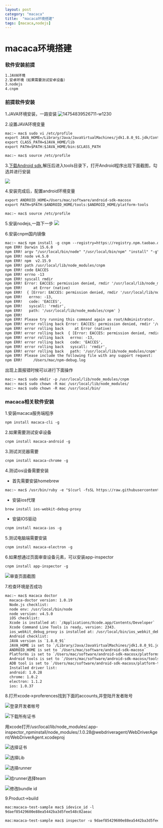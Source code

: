 ```yaml
---
layout: post
category: "macaca"
title:  "macaca环境搭建"
tags: [macaca,nodejs]
---
```


# macaca环境搭建

###  软件安装前提
```xml
1.JAVA环境
2.安卓环境（如果需要测试安卓设备）
3.nodejs   
4.cnpm
```

###  前提软件安装

1.JAVA环境安装，一路安装
![14754839526711-w1230](../assets/14754839526711.jpg)

2.设置JAVA环境变量

```xml
mac:~ mac$ sudo vi /etc/profile
export JAVA_HOME=/Library/Java/JavaVirtualMachines/jdk1.8.0_91.jdk/Contents/Home
export CLASS_PATH=$JAVA_HOME/lib
export PATH=$PATH:$JAVA_HOME/bin:$CLASS_PATH

mac:~ mac$ source /etc/profile
```
3.[下载Android sdk](https://dl.google.com/android/android-sdk_r24.4.1-macosx.zip),解压后进入tools目录下，打开Android程序出现下面截图，勾选并进行安装

![](../assets/14754873177417.jpg)

4.安装完成后，配置android环境变量

```xml
export ANDROID_HOME=/Users/mac/software/android-sdk-macosx
export PATH=$PATH:$ANDROID_HOME/tools:$ANDROID_HOME/platform-tools

mac:~ mac$ source /etc/profile
```

5.安装nodejs,一路下一步
![](../assets/14754875638447.jpg)

6.安装cnpm国内镜像

```xml
mac:~ mac$ npm install -g cnpm --registry=https://registry.npm.taobao.org
npm ERR! Darwin 15.6.0
npm ERR! argv "/usr/local/bin/node" "/usr/local/bin/npm" "install" "-g" "cnpm" "--registry=https://registry.npm.taobao.org"
npm ERR! node v4.5.0
npm ERR! npm  v2.15.9
npm ERR! path /usr/local/lib/node_modules/cnpm
npm ERR! code EACCES
npm ERR! errno -13
npm ERR! syscall rmdir
npm ERR! Error: EACCES: permission denied, rmdir '/usr/local/lib/node_modules/cnpm'
npm ERR!     at Error (native)
npm ERR!  { [Error: EACCES: permission denied, rmdir '/usr/local/lib/node_modules/cnpm']
npm ERR!   errno: -13,
npm ERR!   code: 'EACCES',
npm ERR!   syscall: 'rmdir',
npm ERR!   path: '/usr/local/lib/node_modules/cnpm' }
npm ERR!
npm ERR! Please try running this command again as root/Administrator.
npm ERR! error rolling back Error: EACCES: permission denied, rmdir '/usr/local/lib/node_modules/cnpm'
npm ERR! error rolling back     at Error (native)
npm ERR! error rolling back  { [Error: EACCES: permission denied, rmdir '/usr/local/lib/node_modules/cnpm']
npm ERR! error rolling back   errno: -13,
npm ERR! error rolling back   code: 'EACCES',
npm ERR! error rolling back   syscall: 'rmdir',
npm ERR! error rolling back   path: '/usr/local/lib/node_modules/cnpm' }
npm ERR! Please include the following file with any support request:
npm ERR!     /Users/mac/npm-debug.log

```
出现上面报错时候可以进行下面操作
```xml
mac:~ mac$ sudo mkdir -p /usr/local/lib/node_modules/cnpm
mac:~ mac$ sudo chown -R mac /usr/local/lib/node_modules/
mac:~ mac$ sudo chown -R mac /usr/local/bin/
```

### macaca相关软件安装

1.安装macaca服务端程序

```xml
npm install macaca-cli -g
```

2.如果需要测试安卓设备

```xml
cnpm install macaca-android -g
```

3.测试浏览器需要

```xml
cnpm install macaca-chrome -g
```

4.测试ios设备需要安装

* 首先需要安装homebrew

```xml
mac:~ mac$ /usr/bin/ruby -e "$(curl -fsSL https://raw.githubusercontent.com/Homebrew/install/master/install)"
```

* 安装ios代理

```xml
brew install ios-webkit-debug-proxy
```

* 安装IOS驱动

```xml
cnpm install macaca-ios -g
```

5.测试电脑端需要安装

```xml
cnpm install macaca-electron -g
```

6.如果想通过页面审查设备元素，可以安装app-inspector

```xml
cnpm install app-inspector -g
```
![审查页面截图](../assets/14754890192127.jpg)

7.检查环境是否成功

```xml
mac:~ mac$ macaca doctor
  macaca-doctor version: 1.0.19
  Node.js checklist:
  node env: /usr/local/bin/node
  node version: v4.5.0
  iOS checklist:
  Xcode is installed at: `/Applications/Xcode.app/Contents/Developer`
  Xcode Command Line Tools is ready, version: 2343.
  ios_webkit_debug_proxy is installed at: /usr/local/bin/ios_webkit_debug_proxy
  Android checklist:
  JAVA version is `1.8.0_91`
  JAVA_HOME is set to `/Library/Java/JavaVirtualMachines/jdk1.8.0_91.jdk/Contents/Home`
  ANDROID_HOME is set to `/Users/mac/software/android-sdk-macosx`
  Platforms is set to `/Users/mac/software/android-sdk-macosx/platforms/android-24`
  Android tools is set to `/Users/mac/software/android-sdk-macosx/tools/android`
  ADB tool is set to `/Users/mac/software/android-sdk-macosx/platform-tools/adb`
  Installed driver list:
  android: 1.0.28
  chrome: 1.0.2
  electron: 1.1.2
  ios: 1.0.37
```

8.打开xcode->proferences找到下面的accounts,并登陆开发者账号

![登录开发者帐号](../assets/14755022998321.jpg)

![下载所有证书](../assets/14755023121490.jpg)


用xcode打开/usr/local/lib/node_modules/.app-inspector_npminstall/node_modules/.1.0.28@webdriveragent/WebDriverAgent/WebDriverAgent.xcodeproj

![选择证书](../assets/14755023314919.jpg)

![选择Lib](../assets/14755023396800.jpg)

![选择runner](../assets/14755023488113.jpg)


![给runner选择team](../assets/14755023582886.jpg)

![修改bundle id](../assets/14755023656775.jpg)

9.Product->build

```xml
mac:macaca-test-sample mac$ idevice_id -l
9daef85429600e88ea5442ba3d5fee548c02aeac
```

```xml
mac:macaca-test-sample mac$ inspector -u 9daef85429600e88ea5442ba3d5fee548c02aeac --verbose

```
